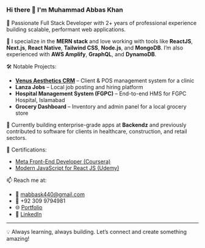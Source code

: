 ### Hi there 👋 I'm Muhammad Abbas Khan

🚀 Passionate Full Stack Developer with 2+ years of professional experience building scalable, performant web applications.

🎯 I specialize in the **MERN stack** and love working with tools like **ReactJS**, **Next.js**, **React Native**, **Tailwind CSS**, **Node.js**, and **MongoDB**. I’m also experienced with **AWS Amplify**, **GraphQL**, and **DynamoDB**.

🛠️ Notable Projects:
- **[Venus Aesthetics CRM](https://muhammadabbas.vercel.app/)** – Client & POS management system for a clinic
- **Lanza Jobs** – Local job posting and hiring platform
- **Hospital Management System (FGPC)** – End-to-end HMS for FGPC Hospital, Islamabad
- **Grocery Dashboard** – Inventory and admin panel for a local grocery store

💼 Currently building enterprise-grade apps at **Backendz** and previously contributed to software for clients in healthcare, construction, and retail sectors.

📜 Certifications:
- [Meta Front-End Developer (Coursera)](https://www.credly.com/badges/01698b78-f0fe-4e90-aaa9-b08fbf178da9/linked_in_profile)
- [Modern JavaScript for React JS (Udemy)](https://udemy-certificate.s3.amazonaws.com/image/UC-6287efcb-f2a7-4467-9a81-5b08254cfa72.jpg?v=1668796428000)

📫 Reach me at:
- 📧 mabbask440@gmail.com
- 📱 +92 309 9794981
- 🌐 [Portfolio](https://muhammadabbas.vercel.app)
- 💼 [LinkedIn](https://www.linkedin.com/in/muhammad-abbas-dev/)
  
---

💡 Always learning, always building. Let’s connect and create something amazing!
